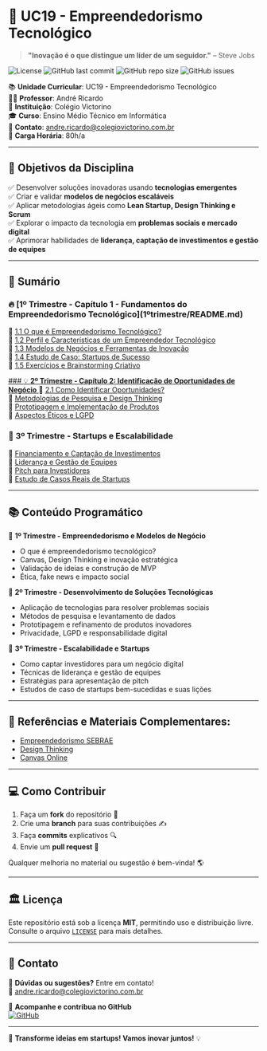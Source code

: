 # 🚀 UC19 - Empreendedorismo Tecnológico

> **"Inovação é o que distingue um líder de um seguidor."** – Steve Jobs

![License](https://img.shields.io/badge/license-MIT-blue.svg)
![GitHub last commit](https://img.shields.io/github/last-commit/prof-andrericardo/uc19-empreendedorismo_tecnologico)
![GitHub repo size](https://img.shields.io/github/repo-size/prof-andrericardo/uc19-empreendedorismo_tecnologico)
![GitHub issues](https://img.shields.io/github/issues/prof-andrericardo/uc19-empreendedorismo_tecnologico)

📚 **Unidade Curricular**: UC19 - Empreendedorismo Tecnológico  
👨‍🏫 **Professor**: André Ricardo  
🏫 **Instituição**: Colégio Victorino  
🎓 **Curso**: Ensino Médio Técnico em Informática  
📧 **Contato**: [andre.ricardo@colegiovictorino.com.br](mailto:andre.ricardo@colegiovictorino.com.br)  
📖 **Carga Horária**: 80h/a  

---

## 🎯 Objetivos da Disciplina  

✅ Desenvolver soluções inovadoras usando **tecnologias emergentes**  
✅ Criar e validar **modelos de negócios escaláveis**  
✅ Aplicar metodologias ágeis como **Lean Startup, Design Thinking e Scrum**  
✅ Explorar o impacto da tecnologia em **problemas sociais e mercado digital**  
✅ Aprimorar habilidades de **liderança, captação de investimentos e gestão de equipes**  

---

## 📑 Sumário  

### 🔥 **[1º Trimestre - Capítulo 1 - Fundamentos do Empreendedorismo Tecnológico]**(1ºtrimestre/README.md)

📌 [1.1 O que é Empreendedorismo Tecnológico?](1ºtrimestre.md/aula01.md)  
📌 [1.2 Perfil e Características de um Empreendedor Tecnológico](1ºtrimestre.md/aula02.md)  
📌 [1.3 Modelos de Negócios e Ferramentas de Inovação](1ºtrimestre.md/aula03.md)  
📌 [1.4 Estudo de Caso: Startups de Sucesso](1ºtrimestre.md/aula04.md)  
📌 [1.5 Exercícios e Brainstorming Criativo](1ºtrimestre.md/aula05.md)  

[### 💡 **2º Trimestre - Capítulo 2: Identificação de Oportunidades de Negócio**  ](2ºtrimestre/README.md)
📌 [2.1 Como Identificar Oportunidades?](2ºtrimestre/aula06.md)  
📌 [Metodologias de Pesquisa e Design Thinking](2ºtrimestre.md#design-thinking)  
📌 [Prototipagem e Implementação de Produtos](2ºtrimestre.md#prototipagem)  
📌 [Aspectos Éticos e LGPD](2ºtrimestre.md#lgpd)  

### 🚀 **3º Trimestre - Startups e Escalabilidade**  
📌 [Financiamento e Captação de Investimentos](3ºtrimestre.md)  
📌 [Liderança e Gestão de Equipes](3ºtrimestre.md#gestao)  
📌 [Pitch para Investidores](3ºtrimestre.md#pitch)  
📌 [Estudo de Casos Reais de Startups](3ºtrimestre.md#casos-de-sucesso)  

---

## 📚 Conteúdo Programático  

🔹 **1º Trimestre - Empreendedorismo e Modelos de Negócio**  
   - O que é empreendedorismo tecnológico?  
   - Canvas, Design Thinking e inovação estratégica  
   - Validação de ideias e construção de MVP  
   - Ética, fake news e impacto social  

🔹 **2º Trimestre - Desenvolvimento de Soluções Tecnológicas**  
   - Aplicação de tecnologias para resolver problemas sociais  
   - Métodos de pesquisa e levantamento de dados  
   - Prototipagem e refinamento de produtos inovadores  
   - Privacidade, LGPD e responsabilidade digital  

🔹 **3º Trimestre - Escalabilidade e Startups**  
   - Como captar investidores para um negócio digital  
   - Técnicas de liderança e gestão de equipes  
   - Estratégias para apresentação de pitch  
   - Estudos de caso de startups bem-sucedidas e suas lições  

---

## 🔗 **Referências e Materiais Complementares**:

- [Empreendedorismo SEBRAE](http://www.sebrae.com.br/sites/PortalSebrae/bis/o-que-e-ser-empreendedor,ad17080a3e107410VgnVCM1000003b74010aRCRD)
- [Design Thinking](http://www.sebrae.com.br/sites/PortalSebrae/artigos/entenda-o-design-thinking,369d9cb730905410VgnVCM1000003b74010aRCRD)
- [Canvas Online](https://app.projectcanvas.online/#/start)

-----

## 💻 Como Contribuir  

1. Faça um **fork** do repositório 📂  
2. Crie uma **branch** para suas contribuições ✍️  
3. Faça **commits** explicativos 🔍  
4. Envie um **pull request** 🚀  

Qualquer melhoria no material ou sugestão é bem-vinda! 🌎  

---

## 🏛️ Licença  

Este repositório está sob a licença **MIT**, permitindo uso e distribuição livre. Consulte o arquivo [`LICENSE`](LICENSE) para mais detalhes.  

---

## 📣 Contato  

📧 **Dúvidas ou sugestões?** Entre em contato!  
📩 [andre.ricardo@colegiovictorino.com.br](mailto:andre.ricardo@colegiovictorino.com.br)  

🔗 **Acompanhe e contribua no GitHub**  
[![GitHub](https://img.shields.io/github/followers/prof-andrericardo?style=social)](https://github.com/prof-andrericardo)  

---

🚀 **Transforme ideias em startups! Vamos inovar juntos!** 💡
